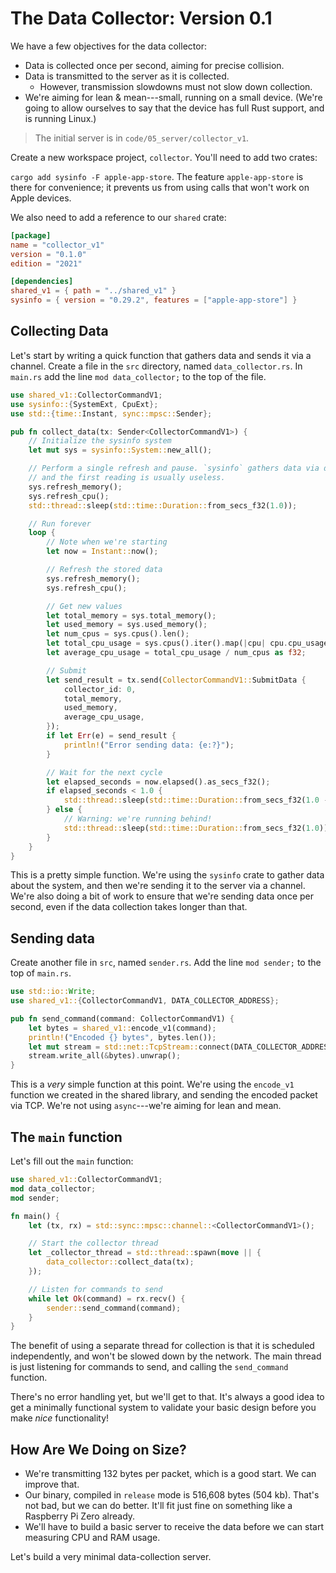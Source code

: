 # The Data Collector: Version 0.1

We have a few objectives for the data collector:

* Data is collected once per second, aiming for precise collision.
* Data is transmitted to the server as it is collected.
    * However, transmission slowdowns must not slow down collection.
* We're aiming for lean & mean---small, running on a small device. (We're going to allow ourselves to say that the device has full Rust support, and is running Linux.)

> The initial server is in `code/05_server/collector_v1`.

Create a new workspace project, `collector`. You'll need to add two crates:

`cargo add sysinfo -F apple-app-store`. The feature `apple-app-store` is there for convenience; it prevents us from using calls that won't work on Apple devices.

We also need to add a reference to our `shared` crate:

```toml
[package]
name = "collector_v1"
version = "0.1.0"
edition = "2021"

[dependencies]
shared_v1 = { path = "../shared_v1" }
sysinfo = { version = "0.29.2", features = ["apple-app-store"] }
```

## Collecting Data

Let's start by writing a quick function that gathers data and sends it via a channel. Create a file in the `src` directory, named `data_collector.rs`. In `main.rs` add the line `mod data_collector;` to the top of the file.

```rust
use shared_v1::CollectorCommandV1;
use sysinfo::{SystemExt, CpuExt};
use std::{time::Instant, sync::mpsc::Sender};

pub fn collect_data(tx: Sender<CollectorCommandV1>) {
    // Initialize the sysinfo system
    let mut sys = sysinfo::System::new_all();

    // Perform a single refresh and pause. `sysinfo` gathers data via deltas,
    // and the first reading is usually useless.
    sys.refresh_memory();
    sys.refresh_cpu();
    std::thread::sleep(std::time::Duration::from_secs_f32(1.0));

    // Run forever
    loop {
        // Note when we're starting
        let now = Instant::now();

        // Refresh the stored data
        sys.refresh_memory();
        sys.refresh_cpu();

        // Get new values
        let total_memory = sys.total_memory();
        let used_memory = sys.used_memory();
        let num_cpus = sys.cpus().len();
        let total_cpu_usage = sys.cpus().iter().map(|cpu| cpu.cpu_usage()).sum::<f32>();
        let average_cpu_usage = total_cpu_usage / num_cpus as f32;

        // Submit
        let send_result = tx.send(CollectorCommandV1::SubmitData {
            collector_id: 0,
            total_memory,
            used_memory,
            average_cpu_usage,
        });
        if let Err(e) = send_result {
            println!("Error sending data: {e:?}");
        }

        // Wait for the next cycle
        let elapsed_seconds = now.elapsed().as_secs_f32();
        if elapsed_seconds < 1.0 {
            std::thread::sleep(std::time::Duration::from_secs_f32(1.0 - elapsed_seconds));
        } else {
            // Warning: we're running behind!
            std::thread::sleep(std::time::Duration::from_secs_f32(1.0));
        }
    }
}
```

This is a pretty simple function. We're using the `sysinfo` crate to gather data about the system, and then we're sending it to the server via a channel. We're also doing a bit of work to ensure that we're sending data once per second, even if the data collection takes longer than that.

## Sending data

Create another file in `src`, named `sender.rs`. Add the line `mod sender;` to the top of `main.rs`.

```rust
use std::io::Write;
use shared_v1::{CollectorCommandV1, DATA_COLLECTOR_ADDRESS};

pub fn send_command(command: CollectorCommandV1) {
    let bytes = shared_v1::encode_v1(command);
    println!("Encoded {} bytes", bytes.len());
    let mut stream = std::net::TcpStream::connect(DATA_COLLECTOR_ADDRESS).unwrap();
    stream.write_all(&bytes).unwrap();
}
```

This is a *very* simple function at this point. We're using the `encode_v1` function we created in the shared library, and sending the encoded packet via TCP. We're not using `async`---we're aiming for lean and mean.

## The `main` function

Let's fill out the `main` function:

```rust
use shared_v1::CollectorCommandV1;
mod data_collector;
mod sender;

fn main() {
    let (tx, rx) = std::sync::mpsc::channel::<CollectorCommandV1>();

    // Start the collector thread
    let _collector_thread = std::thread::spawn(move || {
        data_collector::collect_data(tx);
    });

    // Listen for commands to send
    while let Ok(command) = rx.recv() {
        sender::send_command(command);
    }
}
```

The benefit of using a separate thread for collection is that it is scheduled independently, and won't be slowed down by the network. The main thread is just listening for commands to send, and calling the `send_command` function.

There's no error handling yet, but we'll get to that. It's always a good idea to get a minimally functional system to validate your basic design before you make *nice* functionality!

## How Are We Doing on Size?

* We're transmitting 132 bytes per packet, which is a good start. We can improve that.
* Our binary, compiled in `release` mode is 516,608 bytes (504 kb). That's not bad, but we can do better. It'll fit just fine on something like a Raspberry Pi Zero already.
* We'll have to build a basic server to receive the data before we can start measuring CPU and RAM usage.

Let's build a very minimal data-collection server.